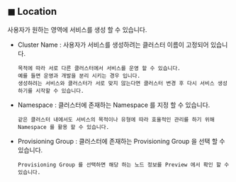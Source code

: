## &#9724; Location
사용자가 원하는 영역에 서비스를 생성 할 수 있습니다.

+ Cluster Name : 사용자가 서비스를 생성하려는 클러스터 이름이 고정되어 있습니다.
    ```  
    목적에 따라 서로 다른 클러스터에서 서비스를 운영 할 수 있습니다.
    예를 들면 운영과 개발을 분리 시키는 경우 입니다.
    생성하려는 서비스와 클러스터가 서로 맞지 않는다면 클러스터 변경 후 다시 서비스 생성하기를 시작할 수 있습니다.
    ```
+ Namespace : 클러스터에 존재하는 Namespace 를 지정 할 수 있습니다.
    ```  
    같은 클러스터 내에서도 서비스의 목적이나 유형에 따라 효율적인 관리를 하기 위해 Namespace 를 활용 할 수 있습니다.
    ```
+ Provisioning Group : 클러스터에 존재하는 Provisioning Group 을 선택 할 수 있습니다.
    ```  
    Provisioning Group 를 선택하면 해당 하는 노드 정보를 Preview 에서 확인 할 수 있습니다.
    ```
